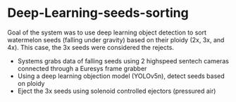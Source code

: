 # Deep-Learning-seeds-sorting

Goal of the system was to use deep learning object detection to sort watermelon seeds (falling under gravity) based on their ploidy (2x, 3x, and 4x).
This case, the 3x seeds were considered the rejects.

- Systems grabs data of falling seeds using 2 highspeed sentech cameras connected through a Euresys frame grabber
- Using a deep learning objection model (YOLOv5n), detect seeds based on ploidy
- Eject the 3x seeds using solenoid controlled ejectors (pressured air)
